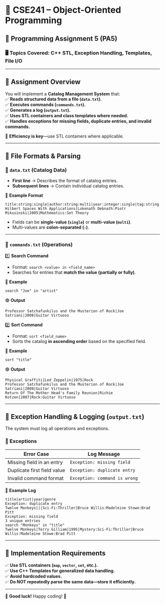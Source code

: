 # 📌 CSE241 – Object-Oriented Programming  
## 📝 Programming Assignment 5 (PA5)

### 🖥️ **Topics Covered:** C++ STL, Exception Handling, Templates, File I/O  

---

## 📌 **Assignment Overview**
You will implement a **Catalog Management System** that:  
✅ **Reads structured data from a file (`data.txt`).**  
✅ **Executes commands (`commands.txt`).**  
✅ **Generates a log (`output.txt`).**  
✅ **Uses STL containers and class templates where needed.**  
✅ **Handles exceptions for missing fields, duplicate entries, and invalid commands.**  

🚨 **Efficiency is key**—use STL containers where applicable.  

---

## 📂 **File Formats & Parsing**
### **🔹 `data.txt` (Catalog Data)**
- **First line** → Describes the format of catalog entries.
- **Subsequent lines** → Contain individual catalog entries.

📌 **Example Format**
```
title:string:single|author:string:multi|year:integer:single|tag:string:multi  
Hilbert Spaces With Applications|Lokenath Debnath:Piotr Mikusinski|2005|Mathematics:Set Theory  
```
- Fields can be **single-value (`single`)** or **multi-value (`multi`)**.
- Multi-values are **colon-separated (`:`)**.

---

### **🔹 `commands.txt` (Operations)**
1️⃣ **Search Command**  
- Format: `search <value> in <field_name>`  
- Searches for entries that **match the value (partially or fully)**.

📌 **Example**
```
search "Joe" in "artist"
```
🟢 **Output**
```
Professor Satchafunkilus and the Musterion of Rock|Joe Satriani|2008|Guitar Virtuoso
```

2️⃣ **Sort Command**  
- Format: `sort <field_name>`  
- Sorts the catalog **in ascending order** based on the specified field.

📌 **Example**
```
sort "title"
```
🟢 **Output**
```
Physical Graffiti|Led Zeppelin|1975|Rock  
Professor Satchafunkilus and the Musterion of Rock|Joe Satriani|2008|Guitar Virtuoso  
Return Of The Mother Head's Family Reunion|Richie Kotzen|2007|Rock:Guitar Virtuoso  
```

---

## 🚨 **Exception Handling & Logging (`output.txt`)**
The system must log all operations and exceptions.  

### **📌 Exceptions**
| **Error Case** | **Log Message** |
|---------------|------------------|
| Missing field in an entry | `Exception: missing field` |
| Duplicate first field value | `Exception: duplicate entry` |
| Invalid command format | `Exception: command is wrong` |

📌 **Example Log**
```
title|artist|year|genre  
Exception: duplicate entry  
Twelve Monkeys|||Sci-Fi:Thriller|Bruce Willis:Madeleine Stowe:Brad Pitt  
Exception: missing field  
3 unique entries  
search "Monkeys" in "title"  
Twelve Monkeys|Terry Gilliam|1995|Mystery:Sci-Fi:Thriller|Bruce Willis:Madeleine Stowe:Brad Pitt  
```

---

## 📌 **Implementation Requirements**
✅ **Use STL containers (`map`, `vector`, `set`, etc.).**  
✅ **Use C++ Templates for generalized data handling.**  
✅ **Avoid hardcoded values.**  
✅ **Do NOT repeatedly parse the same data—store it efficiently.**  

---

🚀 **Good luck!** Happy coding! 🎯  
